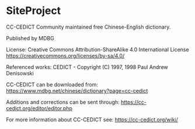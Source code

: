 # SiteProject

CC-CEDICT
Community maintained free Chinese-English dictionary.
 
Published by MDBG

License:
Creative Commons Attribution-ShareAlike 4.0 International License
https://creativecommons.org/licenses/by-sa/4.0/

Referenced works:
CEDICT - Copyright (C) 1997, 1998 Paul Andrew Denisowski

CC-CEDICT can be downloaded from:
https://www.mdbg.net/chinese/dictionary?page=cc-cedict

Additions and corrections can be sent through:
https://cc-cedict.org/editor/editor.php

For more information about CC-CEDICT see:
https://cc-cedict.org/wiki/
